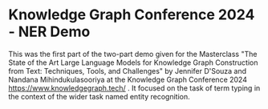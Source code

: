 # Knowledge Graph Conference 2024 - NER Demo

This was the first part of the two-part demo given for the Masterclass "The State of the Art Large Language Models for Knowledge Graph Construction from Text: Techniques, Tools, and Challenges" by Jennifer D'Souza and Nandana Mihindukulasooriya at the Knowledge Graph Conference 2024 https://www.knowledgegraph.tech/ . It focused on the task of term typing in the context of the wider task named entity recognition.
